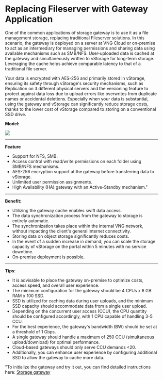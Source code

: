 # Replacing Fileserver with Gateway Application

One of the common applications of storage gateway is to use it as a file management storage, replacing traditional Fileserver solutions. In this scenario, the gateway is deployed on a server at VNG Cloud or on-premise to act as an intermediary for managing permissions and sharing data using available mechanisms such as SMB/NFS. User-uploaded data is cached at the gateway and simultaneously written to vStorage for long-term storage. Leveraging the cache helps achieve comparable latency to that of a traditional file server.

Your data is encrypted with AES-256 and primarily stored in vStorage, ensuring its safety through vStorage's security mechanisms, such as Replication on 3 different physical servers and the versioning feature to protect against data loss due to upload errors like overwrites from duplicate names or accidental deletions. Especially when your data is substantial, using the gateway and vStorage can significantly reduce storage costs, thanks to the lower cost of vStorage compared to storing on a conventional SSD drive.

**Model:**

![](https://docs.vngcloud.vn/download/attachments/69468555/image2021-4-20\_11-18-23.png?version=1\&modificationDate=1703558582000\&api=v2)

***

**Feature**

* Support for NFS, SMB.
* Access control with read/write permissions on each folder using SMB/NFS mechanisms.
* AES-256 encryption support at the gateway before transferring data to vStorage.
* Unlimited user permission assignments.
* High Availability (HA) gateway with an Active-Standby mechanism."

***

**Benefit:**

* Utilizing the gateway cache enables swift data access.
* The data synchronization process from the gateway to storage is entirely automatic.
* The synchronization takes place within the internal VNG network, without impacting the client's general internet connectivity.
* Storing data on object storage significantly reduces costs.
* In the event of a sudden increase in demand, you can scale the storage capacity of vStorage on the portal within 5 minutes with no service downtime.
* On-premise deployment is possible.

***

**Tips:**&#x20;

* It is advisable to place the gateway on-premise to optimize costs, access speed, and overall user experience.
* The minimum configuration for the gateway should be 4 CPUs x 8 GB RAM x 100 SSD.
* SSD is utilized for caching data during user uploads, and the minimum SSD capacity should accommodate data from a single user upload.
* Depending on the concurrent user access (CCU), the CPU quantity should be configured accordingly, with 1 CPU capable of handling 3-5 CCU.
* For the best experience, the gateway's bandwidth (BW) should be set at a threshold of 1 Gbps.
* A single gateway should handle a maximum of 250 CCU (simultaneous upload/download) for optimal performance.
* Cloud-based gateways should only serve CCU demands <20.
* Additionally, you can enhance user experience by configuring additional SSD to allow the gateway to cache more data.

"To initialize the gateway and try it out, you can find detailed instructions here: [Storage gateway](https://docs.vngcloud.vn/display/VSEN/Storage+gateway)
